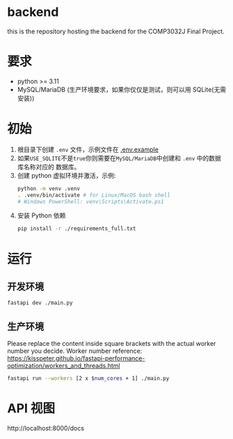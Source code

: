 # backend

this is the repository hosting the backend for the COMP3032J Final Project.

# 要求

- python >= 3.11
- MySQL/MariaDB (生产环境要求，如果你仅仅是测试，则可以用 SQLite(无需安装))

# 初始

1. 根目录下创建 `.env` 文件，示例文件在 [.env.example](./.env.example)
2. 如果`USE_SQLITE`不是`true`你则需要在`MySQL/MariaDB`中创建和 `.env` 中的数据库名称对应的
   数据库。
3. 创建 python 虚拟环境并激活，示例:
   ``` sh
   python -m venv .venv
   . .venv/bin/activate # for Linux/MacOS bash shell
   # Windows PowerShell: venv\Scripts\Activate.ps1
   ```
4. 安装 Python 依赖
   ``` sh
   pip install -r ./requirements_full.txt
   ```

# 运行

## 开发环境

``` sh
fastapi dev ./main.py
```

## 生产环境

Please replace the content inside square brackets with the actual worker number
you decide. Worker number reference: https://kisspeter.github.io/fastapi-performance-optimization/workers_and_threads.html

``` sh
fastapi run --workers [2 x $num_cores + 1] ./main.py 
```


# API 视图

http://localhost:8000/docs
